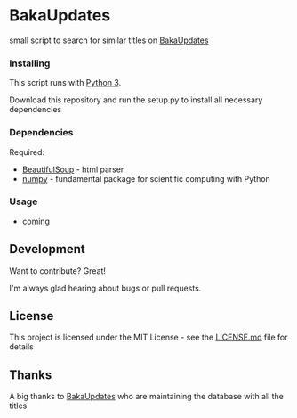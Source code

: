 # BakaUpdates

small script to search for similar titles on [BakaUpdates](https://www.mangaupdates.com)


### Installing
This script runs with [Python 3](https://www.python.org).

Download this repository and run the setup.py to install all necessary dependencies

### Dependencies


Required:

* [BeautifulSoup](https://www.crummy.com/software/BeautifulSoup) - html parser
* [numpy](http://www.numpy.org) - fundamental package for scientific computing with Python


### Usage

 - coming

## Development
Want to contribute? Great!

I'm always glad hearing about bugs or pull requests.


## License

This project is licensed under the MIT License - see the [LICENSE.md](LICENSE.md) file for details


## Thanks

A big thanks to [BakaUpdates](https://www.mangaupdates.com) who are maintaining the database with all the titles.